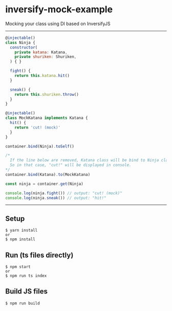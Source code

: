 # inversify-mock-example
Mocking your class using DI based on InversifyJS

---

```js
@injectable()
class Ninja {
  constructor(
    private katana: Katana,
    private shuriken: Shuriken,
  ) { }

  fight() {
    return this.katana.hit()
  }

  sneak() {
    return this.shuriken.throw()
  }
}

@injectable()
class MockKatana implements Katana {
  hit() {
    return 'cut! (mock)'
  }
}

container.bind(Ninja).toSelf()

/*
  If the line below are removed, Katana class will be bind to Ninja class.
  So in that case, "cut!" will be displayed in console.
*/
container.bind(Katana).to(MockKatana)

const ninja = container.get(Ninja)

console.log(ninja.fight()) // output: "cut! (mock)"
console.log(ninja.sneak()) // output: "hit!"
```

---

## Setup
```
$ yarn install
or
$ npm install
```

## Run (ts files directly)
```
$ npm start
or
$ npm run ts index
```

## Build JS files
```
$ npm run build
```
